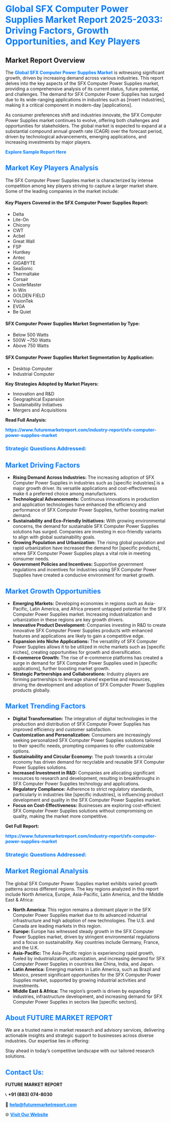 <h1 style="color: #007BFF;">Global SFX Computer Power Supplies Market Report 2025-2033: Driving Factors, Growth Opportunities, and Key Players</h1>

<section id="overview">
<h2>Market Report Overview</h2>
<p>The <a href="https://www.futuremarketreport.com/industry-report/sfx-computer-power-supplies-market" style="color: #007BFF; text-decoration: none;"><strong>Global SFX Computer Power Supplies Market</strong></a> is witnessing significant growth, driven by increasing demand across various industries. This report delves into the key aspects of the SFX Computer Power Supplies market, providing a comprehensive analysis of its current status, future potential, and challenges. The demand for SFX Computer Power Supplies has surged due to its wide-ranging applications in industries such as [insert industries], making it a critical component in modern-day [applications].</p>
<p>As consumer preferences shift and industries innovate, the SFX Computer Power Supplies market continues to evolve, offering both challenges and opportunities for stakeholders. The global market is expected to expand at a substantial compound annual growth rate (CAGR) over the forecast period, driven by technological advancements, emerging applications, and increasing investments by major players.</p>
</section>

<section id="overview">
<p><a href="https://www.futuremarketreport.com/request-sample/reportId=57249" style="color: #007BFF; text-decoration: none;"><strong>Explore Sample Report Here</strong></a></p>
</section>

<section id="key-players">
<h2 style="color: #007BFF;">Market Key Players Analysis</h2>
<p>The SFX Computer Power Supplies market is characterized by intense competition among key players striving to capture a larger market share. Some of the leading companies in the market include:</p>
<h4>Key Players Covered in the SFX Computer Power Supplies Report:</h4>
<ul><li>Delta</li><li>Lite-On</li><li>Chicony</li><li>CWT</li><li>Acbel</li><li>Great Wall</li><li>FSP</li><li>Huntkey</li><li>Antec</li><li>GIGABYTE</li><li>SeaSonic</li><li>Thermaltake</li><li>Corsair</li><li>CoolerMaster</li><li>In Win</li><li>GOLDEN FIELD</li><li>VisionTek</li><li>EVGA</li><li>Be Quiet</li></ul>
<h4>SFX Computer Power Supplies Market Segmentation by Type:</h4>
<ul><li>Below 500 Watts</li><li>500W ~750 Watts</li><li>Above 750 Watts</li></ul>

<h4>SFX Computer Power Supplies Market Segmentation by Application:</h4>
<ul><li>Desktop Computer</li><li>Industrial Computer</li></ul>
<p><strong>Key Strategies Adopted by Market Players:</strong></p>
<ul>
<li>Innovation and R&D</li>
<li>Geographical Expansion</li>
<li>Sustainability Initiatives</li>
<li>Mergers and Acquisitions</li>
</ul>
</section>

<section>
<p><strong>Read Full Analysis: </strong></p><a href="https://www.futuremarketreport.com/industry-report/sfx-computer-power-supplies-market" style="color: #007BFF; text-decoration: none;"><strong>https://www.futuremarketreport.com/industry-report/sfx-computer-power-supplies-market</strong></a>
<h3 style="color: #007BFF;">Strategic Questions Addressed:</h3>
</section>

<section id="driving-factors">
<h2 style="color: #007BFF;">Market Driving Factors</h2>
<ul>
<li><strong>Rising Demand Across Industries:</strong> The increasing adoption of SFX Computer Power Supplies in industries such as [specific industries] is a major growth driver. Its versatile applications and cost-effectiveness make it a preferred choice among manufacturers.</li>
<li><strong>Technological Advancements:</strong> Continuous innovations in production and application technologies have enhanced the efficiency and performance of SFX Computer Power Supplies, further boosting market demand.</li>
<li><strong>Sustainability and Eco-Friendly Initiatives:</strong> With growing environmental concerns, the demand for sustainable SFX Computer Power Supplies solutions has surged. Companies are investing in eco-friendly variants to align with global sustainability goals.</li>
<li><strong>Growing Population and Urbanization:</strong> The rising global population and rapid urbanization have increased the demand for [specific products], where SFX Computer Power Supplies plays a vital role in meeting consumer needs.</li>
<li><strong>Government Policies and Incentives:</strong> Supportive government regulations and incentives for industries using SFX Computer Power Supplies have created a conducive environment for market growth.</li>
</ul>
</section>

<section id="growth-opportunities">
<h2 style="color: #007BFF;">Market Growth Opportunities</h2>
<ul>
<li><strong>Emerging Markets:</strong> Developing economies in regions such as Asia-Pacific, Latin America, and Africa present untapped potential for the SFX Computer Power Supplies market. Increasing industrialization and urbanization in these regions are key growth drivers.</li>
<li><strong>Innovative Product Development:</strong> Companies investing in R&D to create innovative SFX Computer Power Supplies products with enhanced features and applications are likely to gain a competitive edge.</li>
<li><strong>Expansion into Niche Applications:</strong> The versatility of SFX Computer Power Supplies allows it to be utilized in niche markets such as [specific niches], creating opportunities for growth and diversification.</li>
<li><strong>E-commerce Growth:</strong> The rise of e-commerce platforms has created a surge in demand for SFX Computer Power Supplies used in [specific applications], further boosting market growth.</li>
<li><strong>Strategic Partnerships and Collaborations:</strong> Industry players are forming partnerships to leverage shared expertise and resources, driving the development and adoption of SFX Computer Power Supplies products globally.</li>
</ul>
</section>

<section id="trending-factors">
<h2 style="color: #007BFF;">Market Trending Factors</h2>
<ul>
<li><strong>Digital Transformation:</strong> The integration of digital technologies in the production and distribution of SFX Computer Power Supplies has improved efficiency and customer satisfaction.</li>
<li><strong>Customization and Personalization:</strong> Consumers are increasingly seeking personalized SFX Computer Power Supplies solutions tailored to their specific needs, prompting companies to offer customizable options.</li>
<li><strong>Sustainability and Circular Economy:</strong> The push towards a circular economy has driven demand for recyclable and reusable SFX Computer Power Supplies solutions.</li>
<li><strong>Increased Investment in R&D:</strong> Companies are allocating significant resources to research and development, resulting in breakthroughs in SFX Computer Power Supplies technology and applications.</li>
<li><strong>Regulatory Compliance:</strong> Adherence to strict regulatory standards, particularly in industries like [specific industries], is influencing product development and quality in the SFX Computer Power Supplies market.</li>
<li><strong>Focus on Cost-Effectiveness:</strong> Businesses are exploring cost-efficient SFX Computer Power Supplies solutions without compromising on quality, making the market more competitive.</li>
</ul>
</section>

<section>
<p><strong>Get Full Report: </strong></p><a href="https://www.futuremarketreport.com/industry-report/sfx-computer-power-supplies-market" style="color: #007BFF; text-decoration: none;"><strong>https://www.futuremarketreport.com/industry-report/sfx-computer-power-supplies-market</strong></a>
<h3 style="color: #007BFF;">Strategic Questions Addressed:</h3>
</section>


<section id="regional-analysis">
<h2 style="color: #007BFF;">Market Regional Analysis</h2>
<p>The global SFX Computer Power Supplies market exhibits varied growth patterns across different regions. The key regions analyzed in this report include North America, Europe, Asia-Pacific, Latin America, and the Middle East & Africa:</p>
<ul>
<li><strong>North America:</strong> This region remains a dominant player in the SFX Computer Power Supplies market due to its advanced industrial infrastructure and high adoption of new technologies. The U.S. and Canada are leading markets in this region.</li>
<li><strong>Europe:</strong> Europe has witnessed steady growth in the SFX Computer Power Supplies market, driven by stringent environmental regulations and a focus on sustainability. Key countries include Germany, France, and the U.K.</li>
<li><strong>Asia-Pacific:</strong> The Asia-Pacific region is experiencing rapid growth, fueled by industrialization, urbanization, and increasing demand for SFX Computer Power Supplies in countries like China, India, and Japan.</li>
<li><strong>Latin America:</strong> Emerging markets in Latin America, such as Brazil and Mexico, present significant opportunities for the SFX Computer Power Supplies market, supported by growing industrial activities and investments.</li>
<li><strong>Middle East & Africa:</strong> The region’s growth is driven by expanding industries, infrastructure development, and increasing demand for SFX Computer Power Supplies in sectors like [specific sectors].</li>
</ul>
</section>

<footer>
<h2 style="color: #007BFF;">About FUTURE MARKET REPORT</h2>
<p>We are a trusted name in market research and advisory services, delivering actionable insights and strategic support to businesses across diverse industries. Our expertise lies in offering:</p>

<p>Stay ahead in today’s competitive landscape with our tailored research solutions.</p>

<h2 style="color: #007BFF;">Contact Us:</h2>
<p><strong>FUTURE MARKET REPORT</strong></p>
<p>📞 <strong>+91 (883) 074-8030</strong></p>
<p>📧 <strong><a href="mailto:help@futuremarketreport.com" style="color: #007BFF;">help@futuremarketreport.com</a></strong></p>
<p>🌐 <strong><a href="https://www.futuremarketreport.com/" style="color: #007BFF;">Visit Our Website</a></strong></p>
</footer>